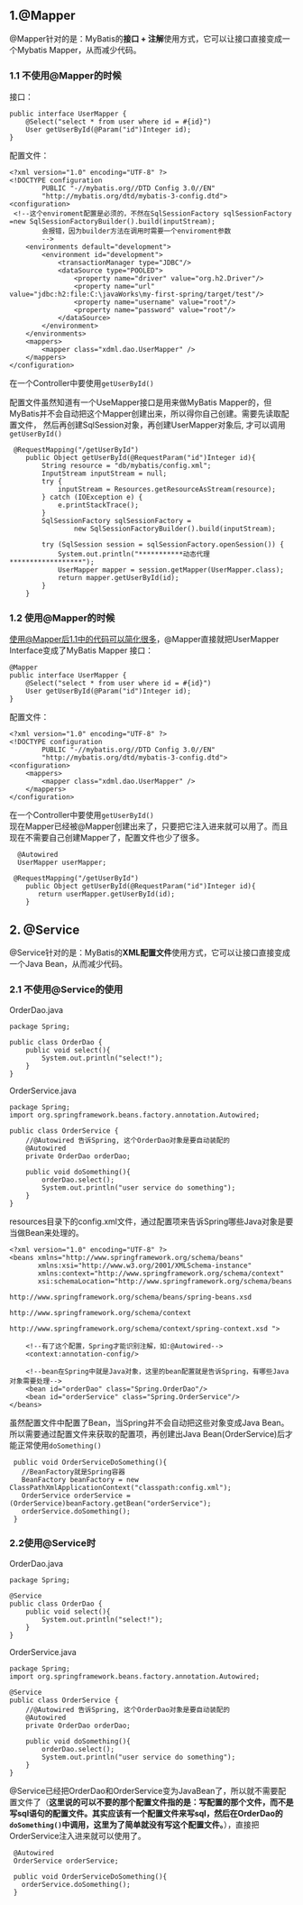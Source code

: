 ## 1.@Mapper

@Mapper针对的是：MyBatis的**接口 + 注解**使用方式，它可以让接口直接变成一个Mybatis Mapper，从而减少代码。

### 1.1 不使用@Mapper的时候

接口：
```
public interface UserMapper {
    @Select("select * from user where id = #{id}")
    User getUserById(@Param("id")Integer id);
}
```
配置文件：
```
<?xml version="1.0" encoding="UTF-8" ?>
<!DOCTYPE configuration
        PUBLIC "-//mybatis.org//DTD Config 3.0//EN"
        "http://mybatis.org/dtd/mybatis-3-config.dtd">
<configuration>
 <!--这个enviroment配置是必须的，不然在SqlSessionFactory sqlSessionFactory =new SqlSessionFactoryBuilder().build(inputStream);
        会报错，因为builder方法在调用时需要一个enviroment参数
        -->
    <environments default="development">
        <environment id="development">
            <transactionManager type="JDBC"/>
            <dataSource type="POOLED">
                <property name="driver" value="org.h2.Driver"/>
                <property name="url" value="jdbc:h2:file:C:\javaWorks\my-first-spring/target/test"/>
                <property name="username" value="root"/>
                <property name="password" value="root"/>
            </dataSource>
        </environment>
    </environments>
    <mappers>       
        <mapper class="xdml.dao.UserMapper" />
    </mappers>
</configuration>
```

在一个Controller中要使用`getUserById()`

配置文件虽然知道有一个UseMapper接口是用来做MyBatis Mapper的，但MyBatis并不会自动把这个Mapper创建出来，所以得你自己创建。需要先读取配置文件，
然后再创建SqlSession对象，再创建UserMapper对象后, 才可以调用`getUserById()`
```
 @RequestMapping("/getUserById")
    public Object getUserById(@RequestParam("id")Integer id){
        String resource = "db/mybatis/config.xml";
        InputStream inputStream = null;
        try {
            inputStream = Resources.getResourceAsStream(resource);
        } catch (IOException e) {
            e.printStackTrace();
        }
        SqlSessionFactory sqlSessionFactory =
                new SqlSessionFactoryBuilder().build(inputStream);

        try (SqlSession session = sqlSessionFactory.openSession()) {
            System.out.println("***********动态代理******************");
            UserMapper mapper = session.getMapper(UserMapper.class);
            return mapper.getUserById(id);
        }
    }
```

### 1.2 使用@Mapper的时候
使用@Mapper后1.1中的代码可以简化很多，@Mapper直接就把UserMapper Interface变成了MyBatis Mapper
接口：
```
@Mapper
public interface UserMapper {
    @Select("select * from user where id = #{id}")
    User getUserById(@Param("id")Integer id);
}
```
配置文件：
```
<?xml version="1.0" encoding="UTF-8" ?>
<!DOCTYPE configuration
        PUBLIC "-//mybatis.org//DTD Config 3.0//EN"
        "http://mybatis.org/dtd/mybatis-3-config.dtd">
<configuration>
    <mappers>       
        <mapper class="xdml.dao.UserMapper" />
    </mappers>
</configuration>
```

在一个Controller中要使用`getUserById()`  
现在Mapper已经被@Mapper创建出来了，只要把它注入进来就可以用了。而且现在不需要自己创建Mapper了，配置文件也少了很多。

```
  @Autowired
  UserMapper userMapper;
  
 @RequestMapping("/getUserById")
    public Object getUserById(@RequestParam("id")Integer id){
       return userMapper.getUserById(id);
    }
```

## 2. @Service

@Service针对的是：MyBatis的**XML配置文件**使用方式，它可以让接口直接变成一个Java Bean，从而减少代码。

### 2.1 不使用@Service的使用

OrderDao.java
```
package Spring;

public class OrderDao {
    public void select(){
        System.out.println("select!");
    }
}

```

OrderService.java
```
package Spring;
import org.springframework.beans.factory.annotation.Autowired;

public class OrderService {
    //@Autowired 告诉Spring, 这个OrderDao对象是要自动装配的
    @Autowired
    private OrderDao orderDao;

    public void doSomething(){
        orderDao.select();
        System.out.println("user service do something");
    }
}

```

resources目录下的config.xml文件，通过<bean>配置项来告诉Spring哪些Java对象是要当做Bean来处理的。
```
<?xml version="1.0" encoding="UTF-8" ?>
<beans xmlns="http://www.springframework.org/schema/beans"
       xmlns:xsi="http://www.w3.org/2001/XMLSchema-instance"
       xmlns:context="http://www.springframework.org/schema/context"
       xsi:schemaLocation="http://www.springframework.org/schema/beans
                           http://www.springframework.org/schema/beans/spring-beans.xsd
                           http://www.springframework.org/schema/context
                           http://www.springframework.org/schema/context/spring-context.xsd ">

    <!--有了这个配置，Spring才能识别注解，如:@Autowired-->
    <context:annotation-config/>

    <!--bean在Spring中就是Java对象，这里的bean配置就是告诉Spring，有哪些Java对象需要处理-->
    <bean id="orderDao" class="Spring.OrderDao"/>
    <bean id="orderService" class="Spring.OrderService"/>
</beans>
```

虽然配置文件中配置了Bean，当Spring并不会自动把这些对象变成Java Bean。所以需要通过配置文件来获取<bean>的配置项，再创建出Java Bean(OrderService)后才能正常使用`doSomething()`
```
 public void OrderServiceDoSomething(){
   //BeanFactory就是Spring容器
   BeanFactory beanFactory = new ClassPathXmlApplicationContext("classpath:config.xml");
   OrderService orderService = (OrderService)beanFactory.getBean("orderService");
   orderService.doSomething();
 }
 ```

### 2.2使用@Service时

OrderDao.java
```
package Spring;

@Service
public class OrderDao {
    public void select(){
        System.out.println("select!");
    }
}

```

OrderService.java
```
package Spring;
import org.springframework.beans.factory.annotation.Autowired;

@Service
public class OrderService {
    //@Autowired 告诉Spring, 这个OrderDao对象是要自动装配的
    @Autowired
    private OrderDao orderDao;

    public void doSomething(){
        orderDao.select();
        System.out.println("user service do something");
    }
}

```

@Service已经把OrderDao和OrderService变为JavaBean了，所以就不需要配置文件了（**这里说的可以不要的那个配置文件指的是：写<bean>配置的那个文件，而不是写sql语句的配置文件。其实应该有一个配置文件来写sql，然后在OrderDao的`doSomething()`中调用，这里为了简单就没有写这个配置文件。**），直接把OrderService注入进来就可以使用了。
```
 @Autowired
 OrderService orderService;
 
 public void OrderServiceDoSomething(){
   orderService.doSomething();
 }
 ```

